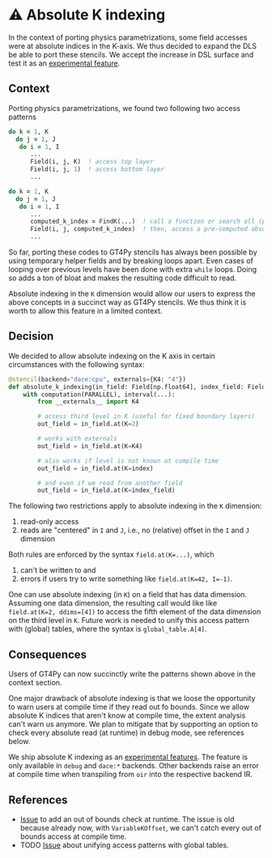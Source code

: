 # ⚠️ Absolute K indexing

In the context of porting physics parametrizations, some field accesses were at absolute indices in the K-axis. We thus decided to expand the DLS be able to port these stencils. We accept the increase in DSL surface and test it as an [experimental feature](./general-experimental-features.md).

## Context

Porting physics parametrizations, we found two following two access patterns

```fortran
do k = 1, K
  do j = 1, J
   do i = 1, I
      ...
      Field(i, j, K)  ! access top layer
      Field(i, j, 1)  ! access bottom layer
      ...
```

```fortran
do k = 1, K
  do j = 1, J
   do i = 1, I
      ...
      computed_k_index = FindK(...)  ! call a function or search all (previous) levels
      Field(i, j, computed_k_index)  ! then, access a pre-computed absolute index (e.g. boundary layer)
      ...
```

So far, porting these codes to GT4Py stencils has always been possible by using temporary helper fields and by breaking loops apart. Even cases of looping over previous levels have been done with extra `while` loops. Doing so adds a ton of bloat and makes the resulting code difficult to read.

Absolute indexing in the `K` dimension would allow our users to express the above concepts in a succinct way as GT4Py stencils. We thus think it is worth to allow this feature in a limited context.

## Decision

We decided to allow absolute indexing on the K axis in certain circumstances with the following syntax:

```py
@stencil(backend="dace:cpu", externals={K4: "4"})
def absolute_k_indexing(in_field: Field[np.float64], index_field: Field[IJ, np.int64], out_field: Field[np.float64], index: int) -> None:
    with computation(PARALLEL), interval(...):
        from __externals__ import K4

        # access third level in K (useful for fixed boundary layers)
        out_field = in_field.at(K=2)

        # works with externals
        out_field = in_field.at(K=K4)

        # also works if level is not known at compile time
        out_field = in_field.at(K=index)

        # and even if we read from another field
        out_field = in_field.at(K=index_field)
```

The following two restrictions apply to absolute indexing in the `K` dimension:

1. read-only access
2. reads are "centered" in `I` and `J`, i.e., no (relative) offset in the `I` and `J` dimension

Both rules are enforced by the syntax `field.at(K=...)`, which

1. can't be written to and
2. errors if users try to write something like `field.at(K=42, I=-1)`.

One can use absolute indexing (in `K`) on a field that has data dimension. Assuming one data dimension, the resulting call would like like `field.at(K=2, ddims=[4])` to access the fifth element of the data dimension on the third level in `K`. Future work is needed to unify this access pattern with (global) tables, where the syntax is `global_table.A[4]`.

## Consequences

Users of GT4Py can now succinctly write the patterns shown above in the context section.

One major drawback of absolute indexing is that we loose the opportunity to warn users at compile time if they read out fo bounds. Since we allow absolute K indices that aren't know at compile time, the extent analysis can't warn us anymore. We plan to mitigate that by supporting an option to check every absolute read (at runtime) in debug mode, see references below.

We ship absolute K indexing as an [experimental features](./general-experimental-features.md). The feature is only available in `debug` and `dace:*` backends. Other backends raise an error at compile time when transpiling from `oir` into the respective backend IR.

## References

- [Issue](https://github.com/GridTools/gt4py/issues/1684) to add an out of bounds check at runtime. The issue is old because already now, with `VariableKOffset`, we can't catch every out of bounds access at compile time.
- TODO [Issue](<>) about unifying access patterns with global tables.
